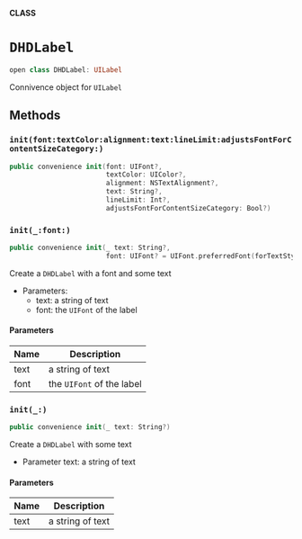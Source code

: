 **CLASS**

# `DHDLabel`

```swift
open class DHDLabel: UILabel
```

Connivence object for `UILabel`

## Methods
### `init(font:textColor:alignment:text:lineLimit:adjustsFontForContentSizeCategory:)`

```swift
public convenience init(font: UIFont?,
                        textColor: UIColor?,
                        alignment: NSTextAlignment?,
                        text: String?,
                        lineLimit: Int?,
                        adjustsFontForContentSizeCategory: Bool?)
```

### `init(_:font:)`

```swift
public convenience init(_ text: String?,
                        font: UIFont? = UIFont.preferredFont(forTextStyle: .body))
```

Create a `DHDLabel` with a font and some text
- Parameters:
  - text: a string of text
  - font: the `UIFont` of the label

#### Parameters

| Name | Description |
| ---- | ----------- |
| text | a string of text |
| font | the `UIFont` of the label |

### `init(_:)`

```swift
public convenience init(_ text: String?)
```

Create a `DHDLabel` with some text
- Parameter text: a string of text

#### Parameters

| Name | Description |
| ---- | ----------- |
| text | a string of text |